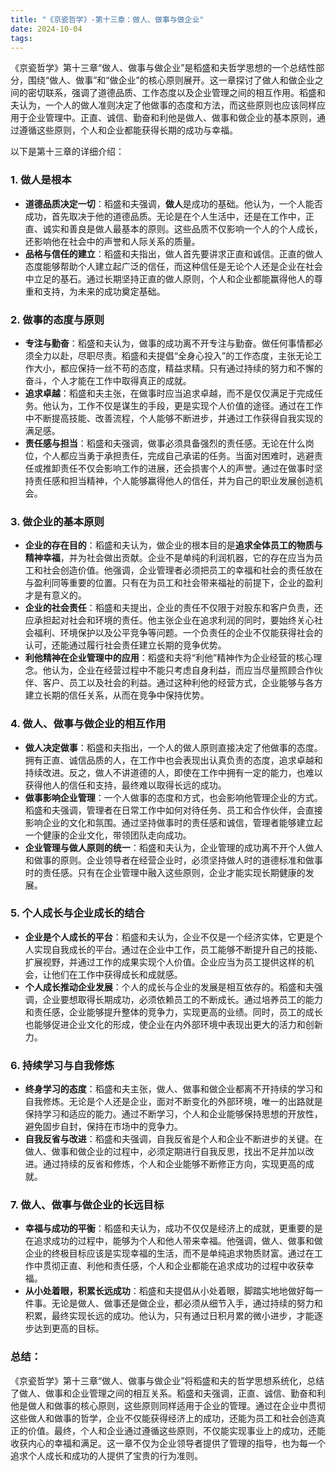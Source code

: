 ```yaml
---
title: "《京瓷哲学》-第十三章：做人、做事与做企业"
date: 2024-10-04
tags: 
---
```

《京瓷哲学》第十三章“做人、做事与做企业”是稻盛和夫哲学思想的一个总结性部分，围绕“做人、做事”和“做企业”的核心原则展开。这一章探讨了做人和做企业之间的密切联系，强调了道德品质、工作态度以及企业管理之间的相互作用。稻盛和夫认为，一个人的做人准则决定了他做事的态度和方法，而这些原则也应该同样应用于企业管理中。正直、诚信、勤奋和利他是做人、做事和做企业的基本原则，通过遵循这些原则，个人和企业都能获得长期的成功与幸福。

以下是第十三章的详细介绍：

### 1. **做人是根本**
   - **道德品质决定一切**：稻盛和夫强调，**做人**是成功的基础。他认为，一个人能否成功，首先取决于他的道德品质。无论是在个人生活中，还是在工作中，正直、诚实和善良是做人最基本的原则。这些品质不仅影响一个人的个人成长，还影响他在社会中的声誉和人际关系的质量。
   - **品格与信任的建立**：稻盛和夫指出，做人首先要讲求正直和诚信。正直的做人态度能够帮助个人建立起广泛的信任，而这种信任是无论个人还是企业在社会中立足的基石。通过长期坚持正直的做人原则，个人和企业都能赢得他人的尊重和支持，为未来的成功奠定基础。

### 2. **做事的态度与原则**
   - **专注与勤奋**：稻盛和夫认为，做事的成功离不开专注与勤奋。做任何事情都必须全力以赴，尽职尽责。稻盛和夫提倡“全身心投入”的工作态度，主张无论工作大小，都应保持一丝不苟的态度，精益求精。只有通过持续的努力和不懈的奋斗，个人才能在工作中取得真正的成就。
   - **追求卓越**：稻盛和夫主张，在做事时应当追求卓越，而不是仅仅满足于完成任务。他认为，工作不仅是谋生的手段，更是实现个人价值的途径。通过在工作中不断提高技能、改善流程，个人能够不断进步，并通过工作获得自我实现的满足感。
   - **责任感与担当**：稻盛和夫强调，做事必须具备强烈的责任感。无论在什么岗位，个人都应当勇于承担责任，完成自己承诺的任务。当面对困难时，逃避责任或推卸责任不仅会影响工作的进展，还会损害个人的声誉。通过在做事时坚持责任感和担当精神，个人能够赢得他人的信任，并为自己的职业发展创造机会。

### 3. **做企业的基本原则**
   - **企业的存在目的**：稻盛和夫认为，做企业的根本目的是**追求全体员工的物质与精神幸福**，并为社会做出贡献。企业不是单纯的利润机器，它的存在应当为员工和社会创造价值。他强调，企业管理者必须把员工的幸福和社会的责任放在与盈利同等重要的位置。只有在为员工和社会带来福祉的前提下，企业的盈利才是有意义的。
   - **企业的社会责任**：稻盛和夫提出，企业的责任不仅限于对股东和客户负责，还应承担起对社会和环境的责任。他主张企业在追求利润的同时，要始终关心社会福利、环境保护以及公平竞争等问题。一个负责任的企业不仅能获得社会的认可，还能通过履行社会责任建立长期的竞争优势。
   - **利他精神在企业管理中的应用**：稻盛和夫将“利他”精神作为企业经营的核心理念。他认为，企业在经营过程中不能只考虑自身利益，而应当尽量照顾合作伙伴、客户、员工以及社会的利益。通过这种利他的经营方式，企业能够与各方建立长期的信任关系，从而在竞争中保持优势。

### 4. **做人、做事与做企业的相互作用**
   - **做人决定做事**：稻盛和夫指出，一个人的做人原则直接决定了他做事的态度。拥有正直、诚信品质的人，在工作中也会表现出认真负责的态度，追求卓越和持续改进。反之，做人不讲道德的人，即使在工作中拥有一定的能力，也难以获得他人的信任和支持，最终难以取得长远的成功。
   - **做事影响企业管理**：一个人做事的态度和方式，也会影响他管理企业的方式。稻盛和夫强调，管理者在日常工作中如何对待任务、员工和合作伙伴，会直接影响企业的文化和氛围。通过坚持做事时的责任感和诚信，管理者能够建立起一个健康的企业文化，带领团队走向成功。
   - **企业管理与做人原则的统一**：稻盛和夫认为，企业管理的成功离不开个人做人和做事的原则。企业领导者在经营企业时，必须坚持做人时的道德标准和做事时的责任感。只有在企业管理中融入这些原则，企业才能实现长期健康的发展。

### 5. **个人成长与企业成长的结合**
   - **企业是个人成长的平台**：稻盛和夫认为，企业不仅是一个经济实体，它更是个人实现自我成长的平台。通过在企业中工作，员工能够不断提升自己的技能、扩展视野，并通过工作的成果实现个人价值。企业应当为员工提供这样的机会，让他们在工作中获得成长和成就感。
   - **个人成长推动企业发展**：个人的成长与企业的发展是相互依存的。稻盛和夫强调，企业要想取得长期成功，必须依赖员工的不断成长。通过培养员工的能力和责任感，企业能够提升整体的竞争力，实现更高的业绩。同时，员工的成长也能够促进企业文化的形成，使企业在内外部环境中表现出更大的活力和创新力。

### 6. **持续学习与自我修炼**
   - **终身学习的态度**：稻盛和夫主张，做人、做事和做企业都离不开持续的学习和自我修炼。无论是个人还是企业，面对不断变化的外部环境，唯一的出路就是保持学习和适应的能力。通过不断学习，个人和企业能够保持思想的开放性，避免固步自封，保持在市场中的竞争力。
   - **自我反省与改进**：稻盛和夫强调，自我反省是个人和企业不断进步的关键。在做人、做事和做企业的过程中，必须定期进行自我反思，找出不足并加以改进。通过持续的反省和修炼，个人和企业能够不断修正方向，实现更高的成就。

### 7. **做人、做事与做企业的长远目标**
   - **幸福与成功的平衡**：稻盛和夫认为，成功不仅仅是经济上的成就，更重要的是在追求成功的过程中，能够为个人和他人带来幸福。他强调，做人、做事和做企业的终极目标应该是实现幸福的生活，而不是单纯追求物质财富。通过在工作中贯彻正直、利他和责任感，个人和企业都能在追求成功的过程中收获幸福。
   - **从小处着眼，积累长远成功**：稻盛和夫提倡从小处着眼，脚踏实地地做好每一件事。无论是做人、做事还是做企业，都必须从细节入手，通过持续的努力和积累，最终实现长远的成功。他认为，只有通过日积月累的微小进步，才能逐步达到更高的目标。

### 总结：
《京瓷哲学》第十三章“做人、做事与做企业”将稻盛和夫的哲学思想系统化，总结了做人、做事和企业管理之间的相互关系。稻盛和夫强调，正直、诚信、勤奋和利他是做人和做事的核心原则，这些原则同样适用于企业的管理。通过在企业中贯彻这些做人和做事的哲学，企业不仅能获得经济上的成功，还能为员工和社会创造真正的价值。最终，个人和企业通过遵循这些原则，不仅能实现事业上的成功，还能收获内心的幸福和满足。这一章不仅为企业领导者提供了管理的指导，也为每一个追求个人成长和成功的人提供了宝贵的行为准则。